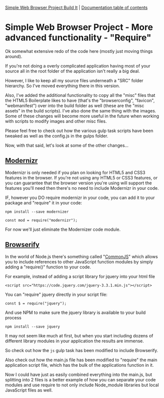 [Simple Web Browser Project Build It](https://mwbarlow.com/simple/buildit) | [Documentation table of contents](TOC.md) 

# Simple Web Browser Project - More advanced functionality - "Require"

Ok somewhat extensive redo of the code here (mostly just moving things around).

If you're not doing a overly complicated application having most of your source all in the root folder of the application isn't really a big deal.

However, I like to keep all my source files underneath a "SRC" folder hierarchy. So I've moved everything there in this version.

Also, I've added the additional functionality to copy all the "misc" files that the HTML5 Boilerplate likes to have (that's the "browserconfig", "favicon", "webmanifest") over into the build folder as well (these are the "misc assets" in the build scripts). I've also done the same thing with the images. Some of these changes will become more useful in the future when working with scripts to modify images and other misc files.

Please feel free to check out how the various gulp task scripts have been tweaked as well as the config.js in the gulps folder.

Now, with that said, let's look at some of the other changes...

## [Modernizr](https://modernizr.com/)

Modernizr is only needed if you plan on looking for HTML5 and CSS3 features in the browser. If you're not using any HTML5 or CSS3 features, or you can guarantee that the browser version you're using will support the features you'll need then there's no need to include Modernizr in your code.

IF, however you DO require modernizr in your code, you can add it to your package and "require" it in your code:

```
npm install --save modernizer
```

```
const mod = require("modernizr");
```

For now we'll just eliminate the Modernizer code module.

## [Browserify](https://scotch.io/tutorials/getting-started-with-browserify)

In the world of Node.js there's something called "[CommonJS](http://www.commonjs.org/)" which allows you to include references to other JavaScript function modules by simply adding a "require()" function to your code.

For example, instead of adding a script library for jquery into your html file

```
<script src="https://code.jquery.com/jquery-3.3.1.min.js"></script>
```

You can "require" jquery directly in your script file:

```
const $ = require("jquery");
```

And use NPM to make sure the jquery library is available to your build process

```
npm install --save jquery
```

It may not seem like much at first, but when you start including dozens of different library modules in your application the results are immense.

So check out how the `js` gulp task has been modified to include Browserify.

Also check out how the main.js file has been modified to "require" the main application script file, which has the bulk of the applications function in it.

Now I could have just as easily combined everything into the main.js, but splitting into 2 files is a better example of how you can separate your code modules and use require to not only include Node_module libraries but local JavaScript files as well.
